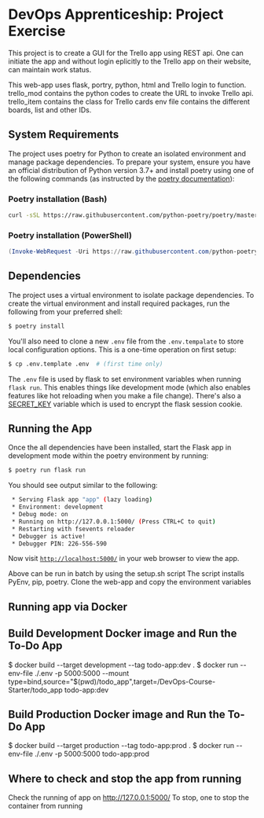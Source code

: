# DevOps Apprenticeship: Project Exercise

 This project is to create a GUI for the Trello app using REST api. One can initiate the app and without login eplicitly to the Trello app on their website, can maintain work status. 

 This web-app uses flask, portry, python, html and Trello login to function.    
 trello_mod contains the python codes to create the URL to invoke Trello api.
 trello_item contains the class for Trello cards
 env file contains the different boards, list and other IDs.
   

## System Requirements

The project uses poetry for Python to create an isolated environment and manage package dependencies. To prepare your system, ensure you have an official distribution of Python version 3.7+ and install poetry using one of the following commands (as instructed by the [poetry documentation](https://python-poetry.org/docs/#system-requirements)):

### Poetry installation (Bash)

```bash
curl -sSL https://raw.githubusercontent.com/python-poetry/poetry/master/get-poetry.py | python
```

### Poetry installation (PowerShell)

```powershell
(Invoke-WebRequest -Uri https://raw.githubusercontent.com/python-poetry/poetry/master/get-poetry.py -UseBasicParsing).Content | python
```

## Dependencies

The project uses a virtual environment to isolate package dependencies. To create the virtual environment and install required packages, run the following from your preferred shell:

```bash
$ poetry install
```

You'll also need to clone a new `.env` file from the `.env.tempalate` to store local configuration options. This is a one-time operation on first setup:

```bash
$ cp .env.template .env  # (first time only)
```

The `.env` file is used by flask to set environment variables when running `flask run`. This enables things like development mode (which also enables features like hot reloading when you make a file change). There's also a [SECRET_KEY](https://flask.palletsprojects.com/en/1.1.x/config/#SECRET_KEY) variable which is used to encrypt the flask session cookie.

## Running the App

Once the all dependencies have been installed, start the Flask app in development mode within the poetry environment by running:
```bash
$ poetry run flask run
```

You should see output similar to the following:
```bash
 * Serving Flask app "app" (lazy loading)
 * Environment: development
 * Debug mode: on
 * Running on http://127.0.0.1:5000/ (Press CTRL+C to quit)
 * Restarting with fsevents reloader
 * Debugger is active!
 * Debugger PIN: 226-556-590
```
Now visit [`http://localhost:5000/`](http://localhost:5000/) in your web browser to view the app.

Above can be run in batch by using the setup.sh script 
The script installs PyEnv, pip, poetry. Clone the web-app and copy the environment variables

## Running app via Docker

## Build Development Docker image and Run the To-Do App
$ docker build --target development --tag todo-app:dev .
$ docker run --env-file ./.env -p 5000:5000 --mount type=bind,source="$(pwd)/todo_app",target=/DevOps-Course-Starter/todo_app todo-app:dev

## Build Production Docker image and Run the To-Do App
$ docker build --target production --tag todo-app:prod .
$ docker run --env-file ./.env -p 5000:5000 todo-app:prod

## Where to check and stop the app from running
Check the running of app on http://127.0.0.1:5000/
To stop, one to stop the container from running